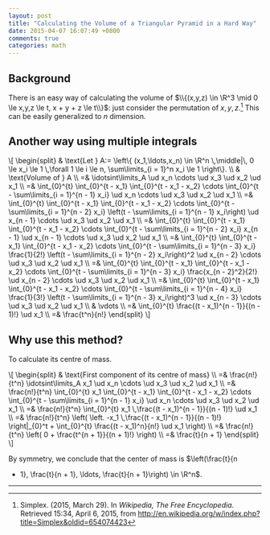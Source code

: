 ```yaml
---
layout: post
title: "Calculating the Volume of a Triangular Pyramid in a Hard Way"
date: 2015-04-07 16:07:49 +0800
comments: true
categories: math
---
```


Background
---

There is an easy way of calculating the volume of $\\{(x,y,z) \in
\R^3 \mid 0 \le x,y,z \le t, x + y + z \le t\\}$: just consider the
permutation of $x,y,z$.[^easy_vol]  This can be easily generalized to
$n$ dimension.

Another way using multiple integrals
---

<div class="myeqn">
\[
\begin{split}
& \text{Let } A:= \left\{ (x_1,\ldots,x_n) \in \R^n \,\middle|\,
0 \le x_i \le 1 \,\forall 1 \le i \le n, \sum\limits_{i = 1}^n x_i \le 1
\right\}.
\\
& \text{Volume of } A \\
=& \idotsint\limits_A \ud x_n \cdots \ud x_3 \ud x_2 \ud x_1 \\
=& \int_{0}^{t} \int_{0}^{t - x_1} \int_{0}^{t - x_1 - x_2} \cdots
\int_{0}^{t - \sum\limits_{i = 1}^{n - 1} x_i} \ud x_n \cdots \ud x_3
\ud x_2 \ud x_1 \\
=& \int_{0}^{t} \int_{0}^{t - x_1} \int_{0}^{t - x_1 - x_2} \cdots
\int_{0}^{t - \sum\limits_{i = 1}^{n - 2} x_i} \left(t -
\sum\limits_{i = 1}^{n - 1} x_i\right) \ud x_{n - 1} \cdots \ud x_3
\ud x_2 \ud x_1 \\
=& \int_{0}^{t} \int_{0}^{t - x_1} \int_{0}^{t - x_1 - x_2} \cdots
\int_{0}^{t - \sum\limits_{i = 1}^{n - 2} x_i} x_{n - 1} \ud x_{n - 1}
\cdots \ud x_3 \ud x_2 \ud x_1 \\
=& \int_{0}^{t} \int_{0}^{t - x_1} \int_{0}^{t - x_1 - x_2} \cdots
\int_{0}^{t - \sum\limits_{i = 1}^{n - 3} x_i} \frac{1}{2!} \left(t -
\sum\limits_{i = 1}^{n - 2} x_i\right)^2 \ud x_{n - 2}
\cdots \ud x_3 \ud x_2 \ud x_1 \\
=& \int_{0}^{t} \int_{0}^{t - x_1} \int_{0}^{t - x_1 - x_2} \cdots
\int_{0}^{t - \sum\limits_{i = 1}^{n - 3} x_i} \frac{x_{n - 2}^2}{2!}
\ud x_{n - 2} \cdots \ud x_3 \ud x_2 \ud x_1 \\
=& \int_{0}^{t} \int_{0}^{t - x_1} \int_{0}^{t - x_1 - x_2} \cdots
\int_{0}^{t - \sum\limits_{i = 1}^{n - 4} x_i} \frac{1}{3!} \left(t -
\sum\limits_{i = 1}^{n - 3} x_i\right)^3 \ud x_{n - 3}
\cdots \ud x_3 \ud x_2 \ud x_1 \\
& \vdots \\
=& \int_{0}^{t} \frac{(t - x_1)^{n - 1}}{(n - 1)!} \ud x_1 \\
=& \frac{t^n}{n!}
\end{split}
\]
</div>

Why use this method?
---

To calculate its centre of mass.

<div class="myeqn">
\[
\begin{split}
& \text{First component of its centre of mass} \\
=& \frac{n!}{t^n} \idotsint\limits_A x_1 \ud x_n \cdots \ud x_3 \ud
x_2 \ud x_1 \\
=& \frac{n!}{t^n} \int_{0}^{t} x_1 \int_{0}^{t - x_1} \int_{0}^{t -
x_1 - x_2} \cdots \int_{0}^{t - \sum\limits_{i = 1}^{n - 1} x_i} \ud
x_n \cdots \ud x_3 \ud x_2 \ud x_1 \\
=& \frac{n!}{t^n} \int_{0}^{t} x_1 \,\frac{(t - x_1)^{n - 1}}{(n -
1)!} \ud x_1 \\
=& \frac{n!}{t^n} \left( \left. -x_1 \,\frac{(t - x_1)^{n - 1}}{(n -
1)!} \right|_{0}^t + \int_{0}^{t} \frac{(t - x_1)^n}{n!} \ud x_1
\right) \\
=& \frac{n!}{t^n} \left( 0 + \frac{t^{n + 1}}{(n + 1)!} \right) \\
=& \frac{t}{n + 1}
\end{split}
\]
</div>

By symmetry, we conclude that the center of mass is $\left(\frac{t}{n
+ 1}, \frac{t}{n + 1}, \ldots, \frac{t}{n + 1}\right) \in \R^n$.

---
[^easy_vol]:
    Simplex. (2015, March 29). In *Wikipedia, The Free Encyclopedia*.
    Retrieved 15:34, April 6, 2015, from
    <http://en.wikipedia.org/w/index.php?title=Simplex&oldid=654074423>
